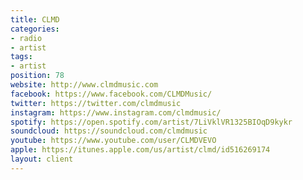 ```yaml
---
title: CLMD
categories:
- radio
- artist
tags:
- artist
position: 78
website: http://www.clmdmusic.com
facebook: https://www.facebook.com/CLMDMusic/
twitter: https://twitter.com/clmdmusic
instagram: https://www.instagram.com/clmdmusic/
spotify: https://open.spotify.com/artist/7LiVklVR1325BIOqD9kykr
soundcloud: https://soundcloud.com/clmdmusic
youtube: https://www.youtube.com/user/CLMDVEVO
apple: https://itunes.apple.com/us/artist/clmd/id516269174
layout: client
---
```


